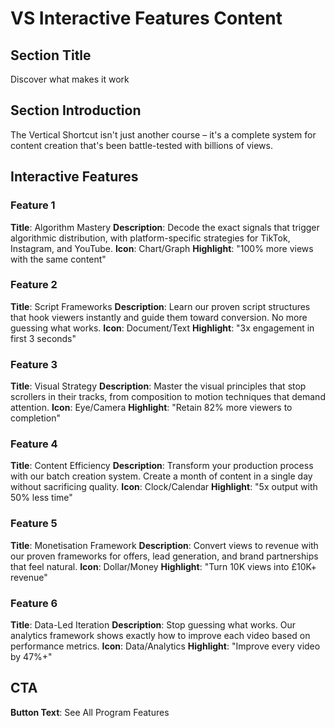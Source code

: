 # VS Interactive Features Content

## Section Title
Discover what makes it work

## Section Introduction
The Vertical Shortcut isn't just another course – it's a complete system for content creation that's been battle-tested with billions of views.

## Interactive Features

### Feature 1
**Title**: Algorithm Mastery
**Description**: Decode the exact signals that trigger algorithmic distribution, with platform-specific strategies for TikTok, Instagram, and YouTube.
**Icon**: Chart/Graph
**Highlight**: "100% more views with the same content"

### Feature 2
**Title**: Script Frameworks
**Description**: Learn our proven script structures that hook viewers instantly and guide them toward conversion. No more guessing what works.
**Icon**: Document/Text
**Highlight**: "3x engagement in first 3 seconds"

### Feature 3
**Title**: Visual Strategy
**Description**: Master the visual principles that stop scrollers in their tracks, from composition to motion techniques that demand attention.
**Icon**: Eye/Camera
**Highlight**: "Retain 82% more viewers to completion"

### Feature 4
**Title**: Content Efficiency
**Description**: Transform your production process with our batch creation system. Create a month of content in a single day without sacrificing quality.
**Icon**: Clock/Calendar
**Highlight**: "5x output with 50% less time"

### Feature 5
**Title**: Monetisation Framework
**Description**: Convert views to revenue with our proven frameworks for offers, lead generation, and brand partnerships that feel natural.
**Icon**: Dollar/Money
**Highlight**: "Turn 10K views into £10K+ revenue"

### Feature 6
**Title**: Data-Led Iteration
**Description**: Stop guessing what works. Our analytics framework shows exactly how to improve each video based on performance metrics.
**Icon**: Data/Analytics
**Highlight**: "Improve every video by 47%+"

## CTA 
**Button Text**: See All Program Features